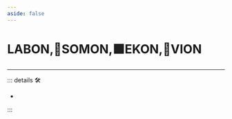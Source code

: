 ```yaml
---
aside: false
---
```

# LABON,🔷SOMON,🟩EKON,🔻VION

---

<!-- =================================================== -->
<!-- =================================================== -->
<!-- =================================================== -->
<!-- =================================================== -->
<!-- =================================================== -->
::: details 🛠

-

:::